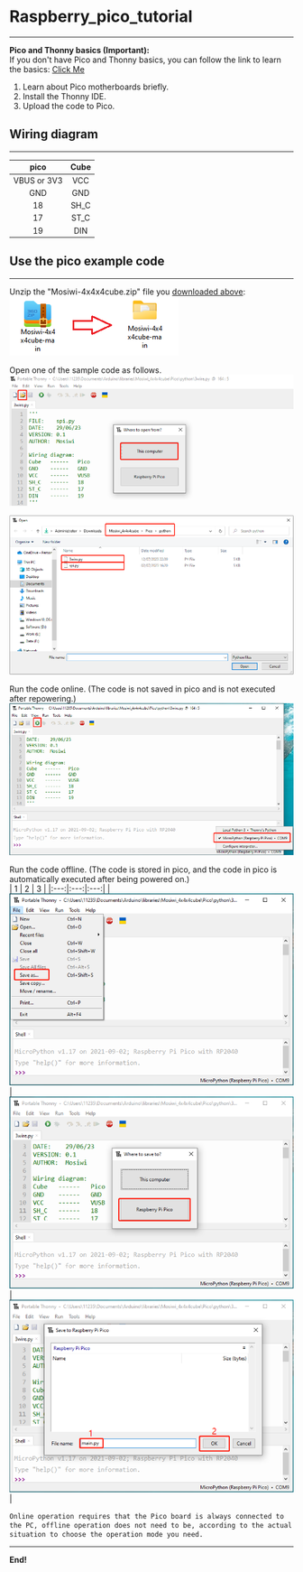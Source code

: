 # Raspberry_pico_tutorial  
-------------------------
**Pico and Thonny basics (Important):**        
If you don't have Pico and Thonny basics, you can follow the link to learn the basics: [Click Me](https://docs.mosiwi.com/en/latest/raspberry/R1D0001_raspberry_pico/R1D0001_raspberry_pico.html)   
1. Learn about Pico motherboards briefly.     
2. Install the Thonny IDE.   
3. Upload the code to Pico.   

## Wiring diagram
-----------------   
|      pico     |   Cube   |  
|      :--:     |   :--:   |   
|  VBUS or 3V3  |   VCC    |  
|      GND      |   GND    |  
|      18       |   SH_C   |  
|      17       |   ST_C   |  
|      19       |   DIN    |   

## Use the pico example code
----------------------------      
Unzip the "Mosiwi-4x4x4cube.zip" file you [downloaded above](./previous_tutorial.md#download-library-file):            
![Img](./_static/pico_tutorial/1img.png)        

Open one of the sample code as follows.  
![Img](./_static/pico_tutorial/2img.png)   
   
![Img](./_static/pico_tutorial/3img.png)  

Run the code online. (The code is not saved in pico and is not executed after repowering.)    
![Img](./_static/pico_tutorial/4img.png)

Run the code offline. (The code is stored in pico, and the code in pico is automatically executed after being powered on.)   
| 1 | 2 | 3 |
|:---:|:---:|:---:|
| ![Img](./_static/pico_tutorial/5img.png) | ![Img](./_static/pico_tutorial/6img.png) | ![Img](./_static/pico_tutorial/7img.png) |

```{tip}
Online operation requires that the Pico board is always connected to the PC, offline operation does not need to be, according to the actual situation to choose the operation mode you need.
```

------------
**End!** 